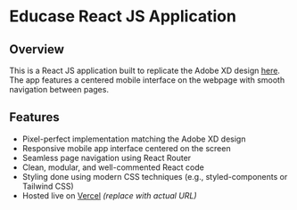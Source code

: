 # Educase React JS Application

## Overview
This is a React JS application built to replicate the Adobe XD design [here](https://xd.adobe.com/view/b68eea25-003d-4a5d-8fdd-d463eeb20b32-e3dd).  
The app features a centered mobile interface on the webpage with smooth navigation between pages.

## Features
- Pixel-perfect implementation matching the Adobe XD design
- Responsive mobile app interface centered on the screen
- Seamless page navigation using React Router
- Clean, modular, and well-commented React code
- Styling done using modern CSS techniques (e.g., styled-components or Tailwind CSS)
- Hosted live on [Vercel](https://your-vercel-url.vercel.app) *(replace with actual URL)*



